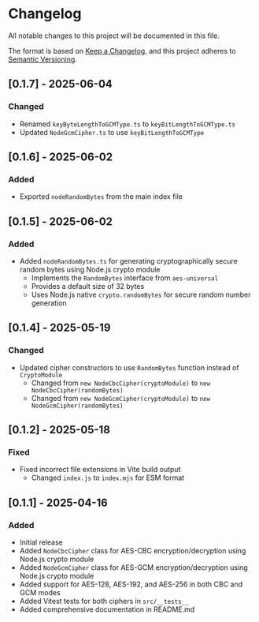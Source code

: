 # Changelog

All notable changes to this project will be documented in this file.

The format is based on [Keep a Changelog](https://keepachangelog.com/en/1.0.0/),
and this project adheres to [Semantic Versioning](https://semver.org/spec/v2.0.0.html).

## [0.1.7] - 2025-06-04

### Changed

- Renamed `keyByteLengthToGCMType.ts` to `keyBitLengthToGCMType.ts`
- Updated `NodeGcmCipher.ts` to use `keyBitLengthToGCMType`

## [0.1.6] - 2025-06-02

### Added

- Exported `nodeRandomBytes` from the main index file

## [0.1.5] - 2025-06-02

### Added

- Added `nodeRandomBytes.ts` for generating cryptographically secure random bytes using Node.js crypto module
  - Implements the `RandomBytes` interface from `aes-universal`
  - Provides a default size of 32 bytes
  - Uses Node.js native `crypto.randomBytes` for secure random number generation

## [0.1.4] - 2025-05-19

### Changed

- Updated cipher constructors to use `RandomBytes` function instead of `CryptoModule`
  - Changed from `new NodeCbcCipher(cryptoModule)` to `new NodeCbcCipher(randomBytes)`
  - Changed from `new NodeGcmCipher(cryptoModule)` to `new NodeGcmCipher(randomBytes)`

## [0.1.2] - 2025-05-18

### Fixed

- Fixed incorrect file extensions in Vite build output
  - Changed `index.js` to `index.mjs` for ESM format

## [0.1.1] - 2025-04-16

### Added

- Initial release
- Added `NodeCbcCipher` class for AES-CBC encryption/decryption using Node.js crypto module
- Added `NodeGcmCipher` class for AES-GCM encryption/decryption using Node.js crypto module
- Added support for AES-128, AES-192, and AES-256 in both CBC and GCM modes
- Added Vitest tests for both ciphers in `src/__tests__`
- Added comprehensive documentation in README.md

